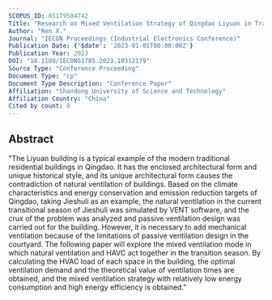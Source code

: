 ```yaml
---
SCOPUS_ID: 85179504742
Title: "Research on Mixed Ventilation Strategy of Qingdao Liyuan in Transition Season Based on BIM Technology"
Author: "Ren X."
Journal: "IECON Proceedings (Industrial Electronics Conference)"
Publication Date: {'$date': '2023-01-01T00:00:00Z'}
Publication Year: 2023
DOI: "10.1109/IECON51785.2023.10312179"
Source Type: "Conference Proceeding"
Document Type: "cp"
Document Type Description: "Conference Paper"
Affiliation: "Shandong University of Science and Technology"
Affiliation Country: "China"
Cited by count: 0
---
```


## Abstract
"The Liyuan building is a typical example of the modern traditional residential buildings in Qingdao. It has the enclosed architectural form and unique historical style, and its unique architectural form causes the contradiction of natural ventilation of buildings. Based on the climate characteristics and energy conservation and emission reduction targets of Qingdao, taking Jieshuli as an example, the natural ventilation in the current transitional season of Jieshuli was simulated by VENT software, and the crux of the problem was analyzed and passive ventilation design was carried out for the building. However, it is necessary to add mechanical ventilation because of the limitations of passive ventilation design in the courtyard. The following paper will explore the mixed ventilation mode in which natural ventilation and HAVC act together in the transition season. By calculating the HVAC load of each space in the building, the optimal ventilation demand and the theoretical value of ventilation times are obtained, and the mixed ventilation strategy with relatively low energy consumption and high energy efficiency is obtained."
